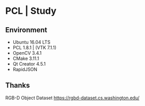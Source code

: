 # PCL | Study

## Environment
* Ubuntu 16.04 LTS
* PCL 1.8.1 | (VTK 7.1.1)
* OpenCV 3.4.1
* CMake 3.11.1
* Qt Creator 4.5.1
* RapidJSON

## Thanks
RGB-D Object Dataset
https://rgbd-dataset.cs.washington.edu/
